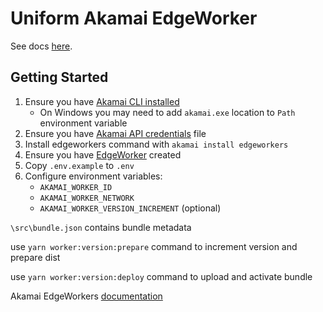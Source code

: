 # Uniform Akamai EdgeWorker

See docs [here](https://docs.levo.ai/).

## Getting Started
1. Ensure you have [Akamai CLI installed](https://techdocs.akamai.com/edgeworkers/docs/akamai-cli)
    - On Windows you may need to add `akamai.exe` location to `Path` environment variable
2. Ensure you have [Akamai API credentials](https://techdocs.akamai.com/developer/docs/set-up-authentication-credentials) file
3. Install edgeworkers command with `akamai install edgeworkers`
4. Ensure you have [EdgeWorker](https://control.akamai.com/apps/edgeworkers/#/edgeworkers) created
5. Copy `.env.example` to `.env`
6. Configure environment variables:
    - `AKAMAI_WORKER_ID`
    - `AKAMAI_WORKER_NETWORK`
    - `AKAMAI_WORKER_VERSION_INCREMENT` (optional)

`\src\bundle.json` contains bundle metadata

use `yarn worker:version:prepare` command to increment version and prepare dist

use `yarn worker:version:deploy` command to upload and activate bundle

Akamai EdgeWorkers [documentation](https://techdocs.akamai.com/edgeworkers/docs/welcome-to-edgeworkers) 